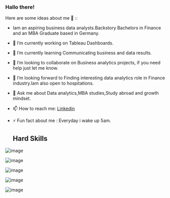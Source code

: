 ### Hallo there!

Here are some ideas about me 💬 ::

- Iam an aspiring business data analysts.Backstory Bachelors in Finance and an MBA Graduate based in Germany.
  
- 🔭 I’m currently working on Tableau Dashboards.
  
- 🌱 I’m currently learning Communicating business and data results.
  
- 👯 I’m looking to collaborate on Business analytics projects, if you need help just let me know.
  
- 🤔 I’m looking forward to Finding interesting  data analytics role in Finance industry.Iam also open to hospitations.
  
- 💬 Ask me about Data analytics,MBA studies,Study abroad and growth mindset.
  
- 📫 How to reach me: [Linkedin](https://www.linkedin.com/in/maryandadle/)
  
- ⚡ Fun fact about me : Everyday i wake up 5am.
 


                           
  ##  Hard Skills

![image](https://github.com/Maryandadle/Maryandadle/assets/120597763/e51855f3-c045-403d-a22d-f7fda391c23f)


![image](https://github.com/Maryandadle/Maryandadle/assets/120597763/90d04a3a-6f08-4886-bdc7-a2ecf5173ff0)


![image](https://github.com/Maryandadle/Maryandadle/assets/120597763/b8778dcb-e890-40f7-a2ea-349036de619d)

![image](https://github.com/Maryandadle/Maryandadle/assets/120597763/1a4620e8-85b5-4185-97c0-178c9c904bf8)

![image](https://github.com/Maryandadle/Maryandadle/assets/120597763/55b1b494-651a-4723-8443-42a934ee3034)







